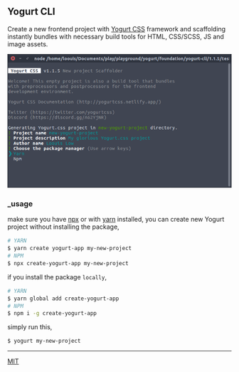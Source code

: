 ## Yogurt CLI

Create a new frontend project with [Yogurt CSS](https://github.com/yogurt-foundation/yogurt-css) framework and scaffolding instantly bundles with necessary build tools for HTML, CSS/SCSS, JS and image assets.

<p align="left">
  <img src="https://raw.githubusercontent.com/yogurt-foundation/yogurt-cli/1.1.5/assets/screenshot_01.png" height="auto" width="auto">
</p>

### _usage

make sure you have [npx](https://www.npmjs.com/package/npx) or with [yarn](https://yarnpkg.com/en/) installed, you can create new Yogurt project without installing the package,

```bash
# YARN
$ yarn create yogurt-app my-new-project
# NPM
$ npx create-yogurt-app my-new-project
```

if you install the package `locally`,

```bash
# YARN
$ yarn global add create-yogurt-app
# NPM
$ npm i -g create-yogurt-app
```

simply run this,

```bash
$ yogurt my-new-project
```

---

[MIT](https://github.com/yogurt-foundation/yogurt-cli/blob/master/LICENSE)
